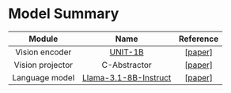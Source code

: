 # Model Summary

|      Module      |                             Name                             |                  Reference                  |
| :--------------: | :----------------------------------------------------------: | :-----------------------------------------: |
|  Vision encoder  |       [UNIT-1B](https://huggingface.co/yeeaa/UNIT_1B)        | [[paper]](https://arxiv.org/abs/2409.04095) |
| Vision projector |                         C-Abstractor                         | [[paper]](https://arxiv.org/abs/2312.06742) |
|  Language model  | [Llama-3.1-8B-Instruct](https://huggingface.co/meta-llama/Llama-3.1-8B-Instruct) | [[paper]](https://arxiv.org/abs/2407.21783) |

